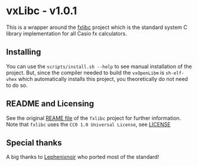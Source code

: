 # vxLibc - v1.0.1

This is a wrapper around the
[fxlibc](https://gitea.planet-casio.com/Vhex-Kernel-Core/fxlibc) project
which is the standard system C library implementation for all Casio fx
calculators.

## Installing

You can use the `scripts/install.sh --help` to see manual installation of the
project. But, since the compiler needed to build the `vxOpenLibm` is
`sh-elf-vhex` which automatically installs this project, you theoretically do
not need to do so.

## README and Licensing

See the original
[REAME file](https://gitea.planet-casio.com/Vhex-Kernel-Core/fxlibc/src/branch/master/README.md)
of the `fxlibc` project for further information.
Note that `fxlibc` uses the `CC0 1.0 Universal License`, see
[LICENSE](https://gitea.planet-casio.com/Vhex-Kernel-Core/fxlibc/src/branch/master/LICENSE)

## Special thanks

A big thanks to
[Lephenixnoir](https://silent-tower.net/projects/) who ported most of the
standard!
